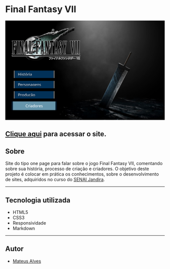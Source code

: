 # Final Fantasy VII

![](./img/Home.png)

[Clique aqui](https://github.com/MateusAlves595/one-page-2022.git) para acessar o site.
---
## Sobre
Site do tipo one page para falar sobre o jogo Final Fantasy VII, comentando sobre sua história, processo de criação e criadores.
O objetivo deste projeto é colocar em prática os conhecimentos, sobre o desenvolvimento de sites, adquiridos no curso do [SENAI Jandira](https://jandira.sp.senai.br/).

---
## Tecnologia utilizada
- HTML5
- CSS3
- Responsividade
- Markdown

---
## Autor
- [Mateus Alves](https://github.com/MateusAlves595)